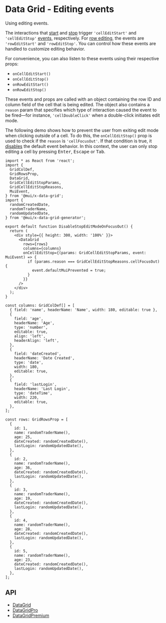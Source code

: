 # Data Grid - Editing events

Using editing events.

The interactions that [start](#start-editing) and [stop](#stop-editing) trigger `'cellEditStart'` and `'cellEditStop'` [events](/x/react-data-grid/events/), respectively.
For [row editing](#row-editing), the events are `'rowEditStart'` and `'rowEditStop'`.
You can control how these events are handled to customize editing behavior.

For convenience, you can also listen to these events using their respective props:

- `onCellEditStart()`
- `onCellEditStop()`
- `onRowEditStart()`
- `onRowEditStop()`

These events and props are called with an object containing the row ID and column field of the cell that is being edited.
The object also contains a `reason` param that specifies which type of interaction caused the event to be fired—for instance, `'cellDoubleClick'` when a double-click initiates edit mode.

The following demo shows how to prevent the user from exiting edit mode when clicking outside of a cell.
To do this, the `onCellEditStop()` prop is used to check if the `reason` is `'cellFocusOut'`.
If that condition is true, it [disables](/x/react-data-grid/events/#disabling-the-default-behavior) the default event behavior.
In this context, the user can only stop editing a cell by pressing <kbd class="key">Enter</kbd>, <kbd class="key">Escape</kbd> or <kbd class="key">Tab</kbd>.

```tsx
import * as React from 'react';
import {
  GridColDef,
  GridRowsProp,
  DataGrid,
  GridCellEditStopParams,
  GridCellEditStopReasons,
  MuiEvent,
} from '@mui/x-data-grid';
import {
  randomCreatedDate,
  randomTraderName,
  randomUpdatedDate,
} from '@mui/x-data-grid-generator';

export default function DisableStopEditModeOnFocusOut() {
  return (
    <div style={{ height: 300, width: '100%' }}>
      <DataGrid
        rows={rows}
        columns={columns}
        onCellEditStop={(params: GridCellEditStopParams, event: MuiEvent) => {
          if (params.reason === GridCellEditStopReasons.cellFocusOut) {
            event.defaultMuiPrevented = true;
          }
        }}
      />
    </div>
  );
}

const columns: GridColDef[] = [
  { field: 'name', headerName: 'Name', width: 180, editable: true },
  {
    field: 'age',
    headerName: 'Age',
    type: 'number',
    editable: true,
    align: 'left',
    headerAlign: 'left',
  },
  {
    field: 'dateCreated',
    headerName: 'Date Created',
    type: 'date',
    width: 180,
    editable: true,
  },
  {
    field: 'lastLogin',
    headerName: 'Last Login',
    type: 'dateTime',
    width: 220,
    editable: true,
  },
];

const rows: GridRowsProp = [
  {
    id: 1,
    name: randomTraderName(),
    age: 25,
    dateCreated: randomCreatedDate(),
    lastLogin: randomUpdatedDate(),
  },
  {
    id: 2,
    name: randomTraderName(),
    age: 36,
    dateCreated: randomCreatedDate(),
    lastLogin: randomUpdatedDate(),
  },
  {
    id: 3,
    name: randomTraderName(),
    age: 19,
    dateCreated: randomCreatedDate(),
    lastLogin: randomUpdatedDate(),
  },
  {
    id: 4,
    name: randomTraderName(),
    age: 28,
    dateCreated: randomCreatedDate(),
    lastLogin: randomUpdatedDate(),
  },
  {
    id: 5,
    name: randomTraderName(),
    age: 23,
    dateCreated: randomCreatedDate(),
    lastLogin: randomUpdatedDate(),
  },
];

```

## API

- [DataGrid](/x/api/data-grid/data-grid/)
- [DataGridPro](/x/api/data-grid/data-grid-pro/)
- [DataGridPremium](/x/api/data-grid/data-grid-premium/)
